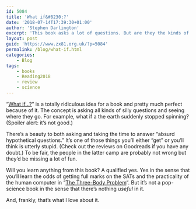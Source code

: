```yaml
---
id: 5084
title: 'What if&#8230;?'
date: '2018-07-14T17:39:30+01:00'
author: 'Stephen Darlington'
excerpt: 'This book asks a lot of questions. But are they the kinds of question you should be asking and what’s the point of answering them?'
layout: post
guid: 'https://www.zx81.org.uk/?p=5084'
permalink: /blog/what-if.html
categories:
    - Blog
tags:
    - books
    - Reading2018
    - review
    - science
---
```


“[What if…?](https://amzn.to/2zE0Ai1)” is a totally ridiculous idea for a book and pretty much perfect because of it. The concept is asking all kinds of silly questions and seeing where they go. For example, what if a the earth suddenly stopped spinning? (Spoiler alert: it’s not good.)

There’s a beauty to both asking and taking the time to answer “absurd hypothetical questions.” It’s one of those things you’ll either “get” or you’ll think is utterly stupid. (Check out the reviews on Goodreads if you have any doubt.) To be fair, the people in the latter camp are probably not wrong but they’d be missing a lot of fun.

Will you learn anything from this book? A qualified yes. Yes in the sense that you’ll learn the odds of getting full marks on the SATs and the practicality of the human computer in “[The Three-Body Problem](https://amzn.to/2uvyIH6)“. But it’s not a pop-science book in the sense that there’s nothing *useful* in it.

And, frankly, that’s what I love about it.
